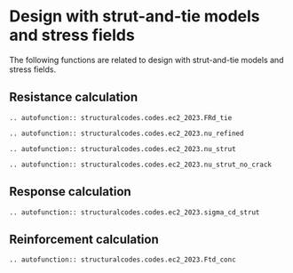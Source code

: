 # Design with strut-and-tie models and stress fields

The following functions are related to design with strut-and-tie models and stress fields.

## Resistance calculation

```{eval-rst}
.. autofunction:: structuralcodes.codes.ec2_2023.FRd_tie
```

```{eval-rst}
.. autofunction:: structuralcodes.codes.ec2_2023.nu_refined
```

```{eval-rst}
.. autofunction:: structuralcodes.codes.ec2_2023.nu_strut
```

```{eval-rst}
.. autofunction:: structuralcodes.codes.ec2_2023.nu_strut_no_crack
```

## Response calculation

```{eval-rst}
.. autofunction:: structuralcodes.codes.ec2_2023.sigma_cd_strut
```

## Reinforcement calculation
```{eval-rst}
.. autofunction:: structuralcodes.codes.ec2_2023.Ftd_conc
```
